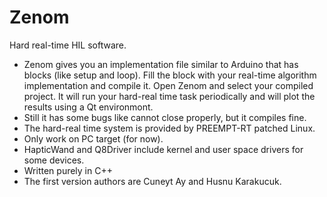 # Zenom
Hard real-time HIL software.
* Zenom gives you an implementation file similar to Arduino that has blocks (like setup and loop). Fill the block with your real-time algorithm implementation and compile it. Open Zenom and select your compiled project. It will run your hard-real time task periodically and will plot the results using a Qt environmont.
* Still it has some bugs like cannot close properly, but it compiles fine.
* The hard-real time system is provided by PREEMPT-RT patched Linux.
* Only work on PC target (for now).
* HapticWand and Q8Driver include kernel and user space drivers for some devices.
* Written purely in C++
* The first version authors are Cuneyt Ay and Husnu Karakucuk.

